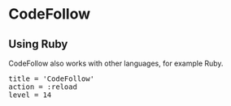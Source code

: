 # CodeFollow
## Using Ruby

CodeFollow also works with other languages, for example Ruby.

<pre class="code ruby" >
title = 'CodeFollow'
action = :reload
level = 14
</pre>